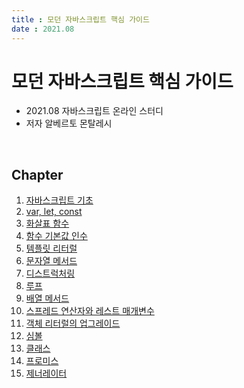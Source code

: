 ```yaml
---
title : 모던 자바스크립트 핵심 가이드  
date : 2021.08
---
```


# 모던 자바스크립트 핵심 가이드

- 2021.08 자바스크립트 온라인 스터디
- 저자 알베르토 몬탈레시

<br/>

## Chapter

1. [자바스크립트 기초](00_basic/README.md)
1. [var, let, const](01_var_let_const/README.md)
1. [화살표 함수](02_arrow_function/README.md)
1. [함수 기본값 인수](03_function_arguments/READEME.md)
1. [템플릿 리터럴](04_template_literals/README.md)
1. [문자열 메서드](05_string_methods/READEME.md)
1. [디스트럭처링](06_destructuring/README.md)
1. [루프](07_loop/README.md)
1. [배열 메서드](08_array_methods/README.md)
1. [스프레드 연산자와 레스트 매개변수](09_spread_rest/README.md)
1. [객체 리터럴의 업그레이드](10_object_initializer/README.md)
1. [심볼](11_symbol/README.md)
1. [클래스](12_class/README.md)
1. [프로미스](13_promise/README.md)
1. [제너레이터](14_generator/README.md)
